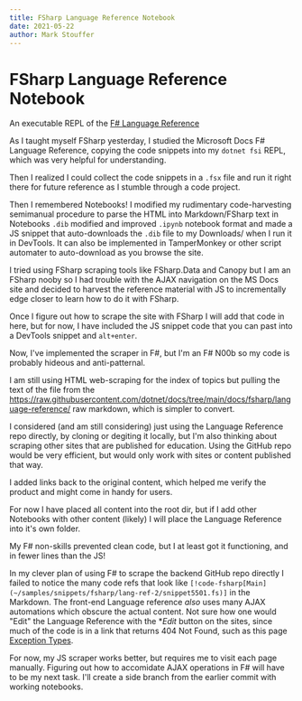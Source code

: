 ```yaml
---
title: FSharp Language Reference Notebook
date: 2021-05-22
author: Mark Stouffer
---
```


# FSharp Language Reference Notebook

An executable REPL of the [F# Language Reference](https://docs.microsoft.com/en-us/dotnet/fsharp/language-reference)

As I taught myself FSharp yesterday, I studied the Microsoft Docs F# Language Reference, copying the code snippets into my `dotnet fsi` REPL, which was very helpful for understanding.

Then I realized I could collect the code snippets in a `.fsx` file and run it right there for future reference as I stumble through a code project.

Then I remembered Notebooks! I modified my rudimentary code-harvesting semimanual procedure to parse the HTML into Markdown/FSharp text in Notebooks `.dib` modified and improved `.ipynb` notebook format and made a JS snippet that auto-downloads the `.dib` file to my Downloads/ when I run it in DevTools. It can also be implemented in TamperMonkey or other script automater to auto-download as you browse the site.

I tried using FSharp scraping tools like FSharp.Data and Canopy but I am an FSharp nooby so I had trouble with the AJAX navigation on the MS Docs site and decided to harvest the reference material with JS to incrementally edge closer to learn how to do it with FSharp.

Once I figure out how to scrape the site with FSharp I will add that code in here, but for now, I have included the JS snippet code that you can past into a DevTools snippet and `alt+enter`.

Now, I've implemented the scraper in F#, but I'm an F# N00b so my code is probably hideous and anti-patternal.

I am still using HTML web-scraping for the index of topics but pulling the text of the file from the https://raw.githubusercontent.com/dotnet/docs/tree/main/docs/fsharp/language-reference/ raw markdown, which is simpler to convert.

I considered (and am still considering) just using the Language Reference repo directly, by cloning or degiting it locally, but I'm also thinking about scraping other sites that are published for education. Using the GitHub repo would be very efficient, but would only work with sites or content published that way.

I added links back to the original content, which helped me verify the product and might come in handy for users.

For now I have placed all content into the root dir, but if I add other Notebooks with other content (likely) I will place the Language Reference into it's own folder.

My F# non-skills prevented clean code, but I at least got it functioning, and in fewer lines than the JS!

In my clever plan of using F# to scrape the backend GitHub repo directly I failed to notice the many code refs that look like `[!code-fsharp[Main](~/samples/snippets/fsharp/lang-ref-2/snippet5501.fs)]` in the Markdown. The front-end Language reference _also_ uses many AJAX automations which obscure the actual content. Not sure how one would "Edit" the Language Reference with the **Edit* button on the sites, since much of the code is in a link that returns 404 Not Found, such as this page [Exception Types](https://github.com/dotnet/docs/blob/main/docs/fsharp/language-reference/exception-handling/exception-types.md).

For now, my JS scraper works better, but requires me to visit each page manually. Figuring out how to accomidate AJAX operations in F# will have to be my next task. I'll create a side branch from the earlier commit with working notebooks.